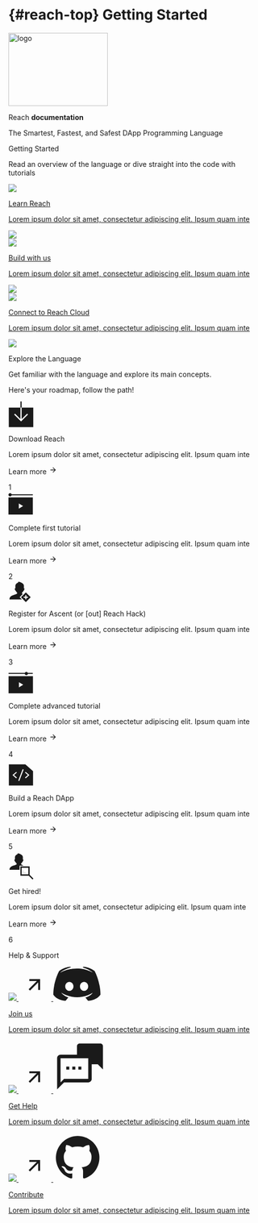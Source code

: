 # {#reach-top} Getting Started

<div class="bg-image">
  <div class="banner-text-container">
    <img src="/assets/img/big-logo.svg" width="197" height="145" alt="logo" />
    <p class="title-background">
      Reach <span style="font-weight: bold">documentation</span>
    </p>
    <p class="text-logo">
      The Smartest, Fastest, and Safest DApp Programming Language
    </p>
  </div>
</div>
<div class="container-sm g-3 mb-4">
  <p class="intro-title-text">
    Getting <span class="blue-bg-text">Started</span>
  </p>
  <p>
    Read an overview of the language or dive straight into the code with
    tutorials
  </p>
  <div class="row">
    <section class="col-sm-4 p-2">
      <a href="/tut/#tuts">
        <div class="first-row">
          <img class="banner" src="../assets/img/read.svg" />
          <div class="p-1">
            <p class="learn" class="card-text mt-2">Learn Reach</p>
            <p class="learn-text" class="card-text mt-2">
              Lorem ipsum dolor sit amet, consectetur adipiscing elit. Ipsum
              quam inte
            </p>
          </div>
          <img class="img-fluid p-1" src="../assets/img/learn-reach.svg" />
        </div>
      </a>
    </section>
    <section class="col-sm-4 p-2">
      <a href="/tut/#tuts">
        <div class="first-row build-connect">
          <img class="banner" src="../assets/img/use.svg" />
          <div class="p-1">
            <p class="use" class="card-text mt-2">Build with us</p>
            <p class="use-text" class="card-text mt-2">
              Lorem ipsum dolor sit amet, consectetur adipiscing elit. Ipsum
              quam inte
            </p>
          </div>
          <img class="img-fluid p-1" src="../assets/img/build-with-us.svg" />
        </div>
      </a>
    </section>
    <section class="col-sm-4 p-2">
      <a href="/tut/#tuts">
        <div class="first-row build-connect">
          <img class="banner" src="../assets/img/use.svg" />
          <div class="p-1">
            <p class="use" class="card-text mt-2">Connect to Reach Cloud</p>
            <p class="use-text" class="card-text mt-2">
              Lorem ipsum dolor sit amet, consectetur adipiscing elit. Ipsum
              quam inte
            </p>
          </div>
          <img class="img-fluid p-1" src="../assets/img/connect-with-us.svg" />
        </div>
      </a>
    </section>
  </div>
</div>

<div class="language">
  <div class="container-sm g-3 mb-4">
    <p class="explore-title-text">
      Explore the <span class="white-bg-text">Language</span>
    </p>
    <p>Get familiar with the language and explore its main concepts.</p>
    <div class="roadmap-top-text-container">
      <p class="roadmap-top-text">Here's your roadmap, follow the path!</p>
    </div>
    <div class="row">
      <section class="col-sm-2 p-2 reverse">
          <div class="first-explore-row">
            <svg xmlns="http://www.w3.org/2000/svg" class="img-fluid p-2" width="50" height="52" viewBox="0 0 50 52" fill="none"><rect width="2.42981" height="12.149" transform="matrix(1 2.3283e-10 2.3283e-10 -1 23.7236 12.656)" fill="currentColor"/><path fill-rule="evenodd" clip-rule="evenodd" d="M23.7241 12.656L0.640625 12.656L0.640625 51.533L49.2368 51.533L49.2368 12.656L26.1539 12.656L26.1539 35.5722L37.0432 24.6829L38.7613 26.401L26.7344 38.428L26.7344 38.428L25.0162 40.1461L25.0162 40.1461L11.2712 26.4011L12.9893 24.6829L23.7241 35.4177L23.7241 12.656Z" fill="currentColor"/></svg>
            <div class="p-2 mb-5">
                <p class="explore-title">Download Reach</p>
              <p class="explore-text" class="card-text mt-2">
                Lorem ipsum dolor sit amet, consectetur adipiscing elit. Ipsum
                quam inte
              </p>
            </div>
             <p class="explore-link p-2">Learn more
               <svg xmlns="http://www.w3.org/2000/svg" width="17" height="17" viewBox="0 0 17 17" fill="none"><g clip-path="url(#clip0_428_14145)"> <path d="M8.64046 3.17358L7.70046 4.11358L11.4205 7.84025L3.30713 7.84025L3.30713 9.17358L11.4205 9.17358L7.70046 12.9003L8.64046 13.8403L13.9738 8.50692L8.64046 3.17358Z" fill="currentColor"/></g><defs><clipPath id="clip0_428_14145"><rect width="16" height="16" fill="currentColor" transform="translate(0.640625 0.506958)"/></clipPath></defs></svg>
             </p>
          </div>
             <section class="shape-section">
          <div class="diamond-shape">
            <div class="item-count">1</div>
          </div>
           <div class="first-number-line"></div>
        </section>
      </section>
      <section class="col-sm-2 p-2 reverse">
          <div class="first-explore-row">
            <svg xmlns="http://www.w3.org/2000/svg" class="img-fluid p-2" width="49" height="50" viewBox="0 0 49 50" fill="none"><path fill-rule="evenodd" clip-rule="evenodd" d="M6.26429 7.7901C5.82173 9.03768 4.62756 9.93152 3.22386 9.93152C1.44337 9.93152 0 8.49342 0 6.71942C0 4.94543 1.44337 3.50732 3.22386 3.50732C4.62754 3.50732 5.82169 4.40114 6.26427 5.6487H48.358V7.7901H6.26429Z" fill="currentColor"/><path d="M0 12.0386V46.0862H48.3579V12.0386H0ZM20.5337 34.1435V23.9611L29.0511 29.0489L20.5337 34.1435Z" fill="currentColor"/></svg>
            <div class="p-2 mb-5">
             <p class="explore-title">Complete first tutorial</p>
              <p class="explore-text" class="card-text mt-2">
                Lorem ipsum dolor sit amet, consectetur adipiscing elit. Ipsum
                quam inte
              </p>
            </div>
            <p class="explore-link p-2">Learn more
              <svg xmlns="http://www.w3.org/2000/svg" width="17" height="17" viewBox="0 0 17 17" fill="none"><g clip-path="url(#clip0_428_14145)"> <path d="M8.64046 3.17358L7.70046 4.11358L11.4205 7.84025L3.30713 7.84025L3.30713 9.17358L11.4205 9.17358L7.70046 12.9003L8.64046 13.8403L13.9738 8.50692L8.64046 3.17358Z" fill="currentColor"/></g><defs><clipPath id="clip0_428_14145"><rect width="16" height="16" fill="currentColor" transform="translate(0.640625 0.506958)"/></clipPath></defs></svg>
            </p>
          </div>
          <section class="shape-section">
          <div class="diamond-shape">
            <div class="item-count">2</div>
          </div>
        <div class="number-line"></div>
        </section>
      </section>
      <section class="col-sm-2 p-2 reverse">
          <div class="first-explore-row">
            <svg xmlns="http://www.w3.org/2000/svg" class="img-fluid p-2" width="45" height="43" viewBox="0 0 45 43" fill="none"><mask id="mask0_428_14178" style="mask-type:alpha" maskUnits="userSpaceOnUse" x="0" y="0" width="35" height="40"><path d="M21.6815 33.002L26.362 28.3215L28.4895 26.194L33.1168 17.0988L34.3182 0.66394L0.703613 0.66394L0.703613 38.959L27.6385 38.959L21.6815 33.002Z" fill="currentColor" stroke="black" stroke-width="0.913048"/></mask><g mask="url(#mask0_428_14178)"><path fill-rule="evenodd" clip-rule="evenodd" d="M19.7384 2.57397C19.6046 2.70733 19.4311 3.03036 19.3288 3.33676C19.0867 4.06162 18.9493 4.20787 18.228 4.50807C16.0361 5.42061 14.6573 6.83463 13.9749 8.86997C13.7487 9.54465 13.7237 9.72334 13.6859 10.9376C13.6632 11.6686 13.6739 12.8647 13.7096 13.5956L13.7746 14.9245L13.3771 15.1861C13.1415 15.3411 12.8814 15.6071 12.7386 15.8391C12.523 16.1894 12.4978 16.2976 12.4978 16.8729C12.4978 17.4264 12.5319 17.5868 12.7445 18.0322C13.1523 18.8864 14.5174 20.8263 16.0464 22.7241C17.4514 24.4682 17.4867 24.5211 17.4446 24.8189C17.3796 25.2791 17.1389 25.6844 16.693 26.0838C15.9535 26.7464 15.0507 27.1043 10.8219 28.4113C7.65031 29.3915 5.76126 30.3613 4.33117 31.7435C2.93101 33.0967 2.17518 34.7484 2.03289 36.7654L1.97998 37.5156L13.9623 37.5156C20.5527 37.5156 33.467 37.5188 33.467 37.5015C33.467 37.4842 32.3233 36.717 32.1905 36.4062C31.8792 35.6772 30.7139 35.1312 30.6089 34.2787C30.2956 31.7319 29.4231 33.3571 30.9784 31.3001L32.616 29.1726L27.2217 25.9847C26.9248 25.7082 26.6671 25.1601 26.6648 24.7998C26.6634 24.5935 26.751 24.424 27.0344 24.084C29.4635 21.1708 31.2197 18.58 31.5644 17.4014C31.7338 16.8222 31.7258 16.2272 31.5441 15.8838C31.4524 15.7105 31.2405 15.5173 30.9784 15.3681L30.5595 15.1295L30.6089 12.6643C30.6619 10.024 30.6184 9.51149 30.2604 8.56197C29.8816 7.55727 29.0516 6.44846 28.1125 5.69266C25.9135 3.92293 22.7971 2.53484 20.7032 2.39249C19.9724 2.34279 19.9699 2.34327 19.7384 2.57397Z" fill="currentColor"/></g><path fill-rule="evenodd" clip-rule="evenodd" d="M34.4907 23.4901L44.0776 33.077L34.4907 42.6639L24.9038 33.077L34.4907 23.4901ZM35.5562 32.0121L38.7512 32.0121L38.7512 34.1425L35.5562 34.1425L35.5562 37.3388L33.4258 37.3388L33.4258 34.1425L30.2297 34.1425L30.2297 32.0121L33.4258 32.0121L33.4258 28.8173L35.5562 28.8173L35.5562 32.0121Z" fill="currentColor"/></svg>
            <div class="p-2 mb-5">
             <p class="explore-title">Register for Ascent (or [out] Reach Hack)</p>
              <p class="explore-text" class="card-text mt-2">
                Lorem ipsum dolor sit amet, consectetur adipiscing elit. Ipsum
                quam inte
              </p>
            </div>
            <p class="explore-link p-2">Learn more
              <svg xmlns="http://www.w3.org/2000/svg" width="17" height="17" viewBox="0 0 17 17" fill="none"><g clip-path="url(#clip0_428_14145)"> <path d="M8.64046 3.17358L7.70046 4.11358L11.4205 7.84025L3.30713 7.84025L3.30713 9.17358L11.4205 9.17358L7.70046 12.9003L8.64046 13.8403L13.9738 8.50692L8.64046 3.17358Z" fill="currentColor"/></g><defs><clipPath id="clip0_428_14145"><rect width="16" height="16" fill="currentColor" transform="translate(0.640625 0.506958)"/></clipPath></defs></svg>
            </p>
          </div>
            <section class="shape-section">
          <div class="diamond-shape">
            <div class="item-count">3</div>
          </div>
          <div class="number-line"></div>
        </section>
      </section>
      <section class="col-sm-2 p-2 reverse">
          <div class="first-explore-row">
           <svg xmlns="http://www.w3.org/2000/svg" class="img-fluid p-2" width="49" height="56" viewBox="0 0 49 56" fill="none"><path fill-rule="evenodd" clip-rule="evenodd" d="M38.4456 13.2424L48.2354 13.2424L48.2354 15.2424L38.5854 15.2424C38.2328 16.6355 36.9669 17.6666 35.4592 17.6666C33.9516 17.6666 32.6856 16.6355 32.333 15.2424L0.235352 15.2424L0.235352 13.2424L32.4728 13.2424C32.9529 12.0693 34.1091 11.2424 35.4592 11.2424C36.8093 11.2424 37.9655 12.0693 38.4456 13.2424Z" fill="currentColor"/><path d="M0.235352 19.7737L0.235352 53.8213L48.5933 53.8213L48.5933 19.7737L0.235352 19.7737ZM20.769 41.8786L20.769 31.6962L29.2865 36.784L20.769 41.8786Z" fill="currentColor"/></svg>
            <div class="p-2 mb-5">
            <p class="explore-title">Complete advanced tutorial</p>
              <p class="explore-text" class="card-text mt-2">
                Lorem ipsum dolor sit amet, consectetur adipiscing elit. Ipsum
                quam inte
              </p>
            </div>
            <p class="explore-link p-2">Learn more
            <svg xmlns="http://www.w3.org/2000/svg" width="17" height="17" viewBox="0 0 17 17" fill="none"><g clip-path="url(#clip0_428_14145)"> <path d="M8.64046 3.17358L7.70046 4.11358L11.4205 7.84025L3.30713 7.84025L3.30713 9.17358L11.4205 9.17358L7.70046 12.9003L8.64046 13.8403L13.9738 8.50692L8.64046 3.17358Z" fill="currentColor"/></g><defs><clipPath id="clip0_428_14145"><rect width="16" height="16" fill="currentColor" transform="translate(0.640625 0.506958)"/></clipPath></defs></svg>
            </p>
          </div>
           <section class="shape-section">
          <div class="diamond-shape">
            <div class="item-count">4</div>
          </div>
          <div class="number-line"></div>
        </section>
      </section>
      <section class="col-sm-2 p-2 reverse">
          <div class="first-explore-row">
            <svg xmlns="http://www.w3.org/2000/svg" class="img-fluid p-2" width="49" height="56" viewBox="0 0 49 56" fill="none"><path fill-rule="evenodd" clip-rule="evenodd" d="M0.76709 11.821L33.4944 11.821L48.7671 25.1759L48.7671 53.821L0.76709 53.821L0.76709 11.821ZM48.7671 11.821L48.7671 22.4795L36.578 11.821L48.7671 11.821ZM16.8107 27.9817L15.2689 26.6335L7.95254 33.031L15.2689 39.4286L16.8107 38.0804L11.0362 33.031L16.8107 27.9817ZM34.2653 26.6335L32.7235 27.9817L38.498 33.031L32.7235 38.0804L34.2653 39.4286L41.5816 33.031L34.2653 26.6335ZM21.441 44.779L30.1683 21.8851L28.098 21.2831L19.3707 44.177L21.441 44.779Z" fill="currentClor"/><path fill-rule="evenodd" clip-rule="evenodd" d="M0.76709 11.821L33.4944 11.821L48.7671 25.1759L48.7671 53.821L0.76709 53.821L0.76709 11.821ZM16.8107 27.9817L15.2689 26.6335L7.95254 33.031L15.2689 39.4286L16.8107 38.0804L11.0362 33.031L16.8107 27.9817ZM34.2653 26.6335L32.7235 27.9817L38.498 33.031L32.7235 38.0804L34.2653 39.4286L41.5816 33.031L34.2653 26.6335ZM21.441 44.779L30.1683 21.8851L28.098 21.2831L19.3707 44.177L21.441 44.779Z" fill="currentColor"/></svg>
            <div class="p-2 mb-5">
            <p class="explore-title">Build a Reach DApp</p>
              <p class="explore-text" class="card-text mt-2">
                Lorem ipsum dolor sit amet, consectetur adipiscing elit. Ipsum
                quam inte
              </p>
            </div>
            <p class="explore-link p-2">Learn more
              <svg xmlns="http://www.w3.org/2000/svg" width="17" height="17" viewBox="0 0 17 17" fill="none"><g clip-path="url(#clip0_428_14145)"> <path d="M8.64046 3.17358L7.70046 4.11358L11.4205 7.84025L3.30713 7.84025L3.30713 9.17358L11.4205 9.17358L7.70046 12.9003L8.64046 13.8403L13.9738 8.50692L8.64046 3.17358Z" fill="currentColor"/></g><defs><clipPath id="clip0_428_14145"><rect width="16" height="16" fill="currentColor" transform="translate(0.640625 0.506958)"/></clipPath></defs></svg>
            </p>
          </div>
       <section class="shape-section">
          <div class="diamond-shape">
            <div class="item-count">5</div>
          </div>
          <div class="number-line"></div>
        </section>
        </section>
      </section>
      <section class="col-sm-2 p-2 reverse">
          <div class="first-explore-row">
            <svg xmlns="http://www.w3.org/2000/svg" class="img-fluid p-2" width="50" height="58" viewBox="0 0 50 58" fill="none"><mask id="mask0_493_12801" style="mask-type:alpha" maskUnits="userSpaceOnUse" x="-1" y="-1" width="40" height="45"><path d="M21.4478 43.0734L21.4478 29.1449L30.08 29.1449L36.4182 18.7136L37.757 0.399536L0.298828 0.399536L0.298828 43.0734L21.4478 43.0734Z" fill="#D9D9D9" stroke="black" stroke-width="1.01745"/></mask><g mask="url(#mask0_493_12801)"><path fill-rule="evenodd" clip-rule="evenodd" d="M18.4987 5.59909C18.3745 5.7228 18.2136 6.02245 18.1187 6.30668C17.8942 6.97908 17.7667 7.11475 17.0976 7.39322C15.0643 8.23973 13.7853 9.55141 13.1522 11.4395C12.9424 12.0653 12.9193 12.2311 12.8842 13.3575C12.8631 14.0355 12.873 15.1451 12.9062 15.8231L12.9665 17.0559L12.5977 17.2985C12.3792 17.4423 12.1379 17.689 12.0055 17.9042C11.8054 18.2292 11.782 18.3296 11.782 18.8632C11.782 19.3767 11.8137 19.5254 12.0109 19.9386C12.3892 20.7311 13.6555 22.5305 15.0738 24.291C16.3772 25.9089 16.4099 25.958 16.3709 26.2342C16.3106 26.6611 16.0873 27.0371 15.6737 27.4076C14.9876 28.0223 14.1502 28.3542 10.2274 29.5666C7.28537 30.4759 5.53303 31.3755 4.20643 32.6577C2.90759 33.913 2.20647 35.4451 2.07447 37.3162L2.02539 38.0121L13.1406 38.0121C19.2541 38.0121 31.2338 38.015 31.2338 37.999C31.2338 37.9829 30.1728 37.2713 30.0497 36.9829C29.7609 36.3067 28.6799 35.8002 28.5826 35.0094C28.2918 32.6469 27.4826 34.1545 28.9253 32.2464L30.4444 30.2729L25.4405 27.3156C25.165 27.0592 24.926 26.5507 24.9238 26.2165C24.9226 26.0251 25.0038 25.8679 25.2667 25.5525C27.52 22.8502 29.1491 20.4468 29.4688 19.3535C29.626 18.8162 29.6186 18.2643 29.45 17.9457C29.365 17.7849 29.1684 17.6058 28.9253 17.4674L28.5367 17.2461L28.5826 14.9592C28.6317 12.51 28.5914 12.0346 28.2593 11.1538C27.9079 10.2218 27.1379 9.19319 26.2668 8.49209C24.2269 6.85043 21.336 5.56279 19.3936 5.43074C18.7157 5.38464 18.7135 5.38508 18.4987 5.59909Z" fill="currentColor"/></g><rect x="24.9547" y="32.6518" width="15.7428" height="15.7428" stroke="currentColor" stroke-width="2.69758"/><mask id="path-4-inside-1_493_12801" fill="currentColor"><path d="M28.5234 38.6791L34.6702 38.6791L34.6702 44.8259L28.5234 44.8259L28.5234 38.6791Z"/></mask><path d="M28.5234 44.8259L26.5234 44.8259L26.5234 46.8259L28.5234 46.8259L28.5234 44.8259ZM34.6702 42.8259L28.5234 42.8259L28.5234 46.8259L34.6702 46.8259L34.6702 42.8259ZM30.5234 44.8259L30.5234 38.6791L26.5234 38.6791L26.5234 44.8259L30.5234 44.8259Z" fill="currentColor" mask="url(#path-4-inside-1_493_12801)"/><rect x="39.2876" y="48.7875" width="2.54876" height="11.8973" transform="rotate(-45 39.2876 48.7875)" fill="currentColor"/></svg>
            <div class="p-2 mb-5">
            <p class="explore-title">Get hired!</p>
              <p class="explore-text" class="card-text mt-2">
                Lorem ipsum dolor sit amet, consectetur adipicing elit. Ipsum
                quam inte
              </p>
            </div>
            <p class="explore-link p-2">Learn more 
            <svg xmlns="http://www.w3.org/2000/svg" width="17" height="17" viewBox="0 0 17 17" fill="none"><g clip-path="url(#clip0_428_14145)"> <path d="M8.64046 3.17358L7.70046 4.11358L11.4205 7.84025L3.30713 7.84025L3.30713 9.17358L11.4205 9.17358L7.70046 12.9003L8.64046 13.8403L13.9738 8.50692L8.64046 3.17358Z" fill="currentColor"/></g><defs><clipPath id="clip0_428_14145"><rect width="16" height="16" fill="currentColor" transform="translate(0.640625 0.506958)"/></clipPath></defs></svg>
            </p>
          </div>
             <section class="shape-section">
        <div class="last-number-line"></div>
          <div class="diamond-shape">
            <div class="item-count">6</div>
          </div>
        </section>
      </section>
    </div>
  </div>
</div>

<div class="container-sm g-3 mb-4">
  <p class="intro-title-text">
    Help & <span class="light-blue-bg-text">Support</span>
  </p>
  <div class="row">
    <section class="col-sm-4 p-2">
      <a href="/tut/#tuts">
        <div class="first-row social-hover">
          <img class="banner" src="../assets/img/social.svg" />
          <svg xmlns="http://www.w3.org/2000/svg" class="img-fluid p-1 arrow" width="65" height="65" viewBox="0 0 65 65" fill="none"><path d="M21.4025 21.9783L21.4025 25.7506L36.3443 25.7639L20.0649 42.0434L22.7402 44.7187L39.0196 28.4393L39.033 43.381L42.8052 43.381L42.8052 21.9783L21.4025 21.9783Z" fill="currentColor"/></svg>
           <svg xmlns="http://www.w3.org/2000/svg" class="img-fluid p-1" width="94" height="68" viewBox="0 0 94 68" fill="none"><path d="M69.0674 67.9872C69.0674 67.9872 66.1828 64.5102 63.7873 61.459C74.2838 58.4929 78.2882 51.915 78.2882 51.915C75.404 53.8336 72.3133 55.4213 69.0745 56.648C65.3488 58.2439 61.4506 59.4012 57.4582 60.0966C50.5961 61.3631 43.5583 61.3366 36.706 60.0185C32.6822 59.2334 28.7391 58.079 24.9266 56.5699C22.9178 55.7963 20.9641 54.8859 19.0795 53.8451C18.8385 53.6819 18.5975 53.6038 18.3707 53.4406C18.2498 53.3817 18.1414 53.2998 18.0518 53.1994C16.6343 52.3975 15.8051 51.837 15.8051 51.837C15.8051 51.837 19.6536 58.2233 29.8241 61.3029C27.4002 64.347 24.4376 67.9872 24.4376 67.9872C6.7331 67.3982 0 55.7681 0 55.7681C0 29.9391 11.5384 8.99916 11.5384 8.99916C23.0768 0.335095 34.0553 0.576355 34.0553 0.576355L34.8562 1.54139C20.4332 5.71377 13.7781 12.0504 13.7781 12.0504C13.7781 12.0504 15.5428 11.0853 18.5054 9.72294C27.0812 5.95503 33.8923 4.91193 36.6989 4.67068C37.1465 4.574 37.6021 4.51936 38.0597 4.50747C43.4276 3.80885 48.8596 3.75407 54.2404 4.34426C62.6976 5.31699 70.8834 7.93474 78.3379 12.0504C78.3379 12.0504 72.03 6.03308 58.4079 1.86071L59.5348 0.576355C59.5348 0.576355 70.5062 0.335095 82.0446 8.99916C82.0446 8.99916 93.583 29.9391 93.583 55.7681C93.5547 55.7681 86.772 67.3982 69.0674 67.9872ZM31.8086 30.4997C27.2443 30.4997 23.6367 34.5088 23.6367 39.405C23.6367 44.3011 27.3222 48.3032 31.8086 48.3032C36.295 48.3032 39.9804 44.294 39.9804 39.405C39.9804 34.5159 36.3729 30.4997 31.8086 30.4997ZM61.0515 30.4997C56.4872 30.4997 52.8797 34.5088 52.8797 39.405C52.8797 44.3011 56.5651 48.3032 61.0515 48.3032C65.5379 48.3032 69.2234 44.294 69.2234 39.405C69.2234 34.5159 65.6229 30.4997 61.0515 30.4997Z" fill="currentColor"/></svg>
          <div class="p-1">
            <p class="social" class="card-text mt-2">Join us</p>
            <p class="social-text" class="card-text mt-2">
              Lorem ipsum dolor sit amet, consectetur adipiscing elit. Ipsum
              quam inte
            </p>
          </div> 
        </div>
      </a>
    </section>
    <section class="col-sm-4 p-2">
      <a href="/tut/#tuts">
        <div class="first-row social-hover">
          <img class="banner" src="../assets/img/social.svg" />
          <svg xmlns="http://www.w3.org/2000/svg" class="img-fluid p-1 arrow" width="65" height="65" viewBox="0 0 65 65" fill="none"><path d="M21.4025 21.9783L21.4025 25.7506L36.3443 25.7639L20.0649 42.0434L22.7402 44.7187L39.0196 28.4393L39.033 43.381L42.8052 43.381L42.8052 21.9783L21.4025 21.9783Z" fill="currentColor"/></svg>
          <svg xmlns="http://www.w3.org/2000/svg" class="img-fluid p-1" width="104" height="104" viewBox="0 0 104 104" fill="none"><g clip-path="url(#clip0_493_12303)"><path d="M69.3332 28.0422H14.3999C10.6232 28.0422 7.5332 31.1322 7.5332 34.9089V96.7089L21.2665 82.9756H69.3332C73.1099 82.9756 76.1999 79.8856 76.1999 76.1089V34.9089C76.1999 31.1322 73.1099 28.0422 69.3332 28.0422ZM69.3332 76.1089H21.2665L14.3999 82.9756V34.9089H69.3332V76.1089Z" fill="currentColor"/><path fill-rule="evenodd" clip-rule="evenodd" d="M93.3666 5.72559H52.1666C49.3341 5.72559 47.0166 8.04309 47.0166 10.8756V30.4456H73.7966V46.9256H88.2166L98.5166 57.2256V10.8756C98.5166 8.04309 96.1991 5.72559 93.3666 5.72559Z" fill="currentColor"/><rect x="25.6665" y="51.5757" width="6" height="6" fill="currentColor"/><rect x="37.6665" y="51.5757" width="6" height="6" fill="currentColor"/><rect x="49.6665" y="51.5757" width="6" height="6" fill="currentColor"/></g><defs><clipPath id="clip0_493_12303"><rect width="103" height="103" fill="currentColor" transform="translate(0.666504 0.575684)"/></clipPath></defs></svg>
          <div class="p-1">
            <p class="social" class="card-text mt-2">Get Help</p>
            <p class="social-text" class="card-text mt-2">
              Lorem ipsum dolor sit amet, consectetur adipiscing elit. Ipsum
              quam inte
            </p>
          </div>
        </div>
      </a>
    </section>
    <section class="col-sm-4 p-2">
      <a href="/tut/#tuts">
        <div class="first-row contribute-hover">
          <img class="banner" src="../assets/img/use-white.svg" />
          <svg xmlns="http://www.w3.org/2000/svg" class="img-fluid p-1 arrow" width="65" height="65" viewBox="0 0 65 65" fill="none"><path d="M21.4025 21.9783L21.4025 25.7506L36.3443 25.7639L20.0649 42.0434L22.7402 44.7187L39.0196 28.4393L39.033 43.381L42.8052 43.381L42.8052 21.9783L21.4025 21.9783Z" fill="currentColor"/></svg>
          <svg xmlns="http://www.w3.org/2000/svg" class="img-fluid p-1" width="97" height="97" viewBox="0 0 97 97" fill="none"><path fill-rule="evenodd" clip-rule="evenodd" d="M48.3148 6.3357C38.0587 6.33965 28.1386 9.99254 20.3291 16.6409C12.5197 23.2892 7.33042 32.4992 5.68972 42.6233C4.04903 52.7473 6.06393 63.1248 11.374 71.8993C16.684 80.6737 24.9427 87.2727 34.6727 90.5156C36.8335 90.9096 37.6215 89.5737 37.6215 88.4348C37.6215 87.4067 37.5846 84.0023 37.5661 80.3948C25.5369 83.005 22.9759 75.2851 22.9759 75.2851C21.0121 70.2925 18.1802 68.9627 18.1802 68.9627C14.2587 66.2848 18.4757 66.3402 18.4757 66.3402C22.8158 66.6418 25.0998 70.7911 25.0998 70.7911C28.9474 77.3905 35.2021 75.4821 37.6646 74.3802C38.0524 71.5914 39.1729 69.683 40.4103 68.6057C30.8127 67.516 20.7104 63.81 20.7104 47.2621C20.6507 42.9681 22.2443 38.8155 25.1614 35.6638C24.712 34.5803 23.2345 30.1848 25.58 24.2379C25.58 24.2379 29.206 23.0744 37.4614 28.6642C44.5423 26.727 52.0135 26.727 59.0943 28.6642C67.3806 23.0867 70.9943 24.2502 70.9943 24.2502C73.3459 30.1971 71.8684 34.5927 71.419 35.6761C74.3371 38.8267 75.929 42.9806 75.8638 47.2744C75.8638 63.8592 65.7615 67.516 56.164 68.581C57.7153 69.9231 59.0943 72.5518 59.0943 76.5841C59.0943 82.3586 59.0451 87.0127 59.0451 88.4348C59.0451 89.586 59.8208 90.9342 62.0124 90.5094C71.7423 87.2617 79.999 80.6576 85.3049 71.8789C90.6109 63.1002 92.6199 52.7199 90.9723 42.5954C89.3248 32.471 84.1283 23.2632 76.3127 16.6198C68.497 9.97634 58.5724 6.33087 48.3148 6.3357Z" fill="currentColor"/></svg>
          <div class="p-1">
            <p class="use-sm" class="card-text mt-2">Contribute</p>
            <p class="use-text-support" class="card-text mt-2">
              Lorem ipsum dolor sit amet, consectetur adipiscing elit. Ipsum
              quam inte
            </p>
          </div>
        </div>
      </a>
    </section>
  </div>
</div>

<div class="footer"></div>
